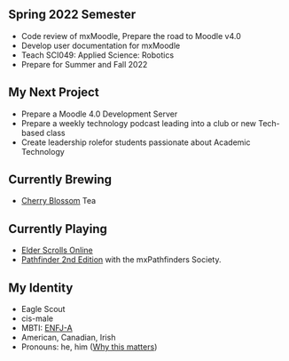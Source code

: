 ## Spring 2022 Semester
- Code review of mxMoodle, Prepare the road to Moodle v4.0
- Develop user documentation for mxMoodle
- Teach SCI049: Applied Science: Robotics
- Prepare for Summer and Fall 2022

## My Next Project
- Prepare a Moodle 4.0 Development Server
- Prepare a weekly technology podcast leading into a club or new Tech-based class
- Create leadership rolefor students passionate about Academic Technology

## Currently Brewing
- [Cherry Blossom](https://teaforte.com/products/cherry-blossom) Tea

## Currently Playing
- [Elder Scrolls Online](https://www.elderscrollsonline.com/)
- [Pathfinder 2nd Edition](https://paizo.com/) with the mxPathfinders Society.

## My Identity
- Eagle Scout
- cis-male
- MBTI: [ENFJ-A](https://www.16personalities.com/enfj-personality)
- American, Canadian, Irish
- Pronouns: he, him
  \([Why this matters](https://www.mypronouns.org/what-and-why)\)
